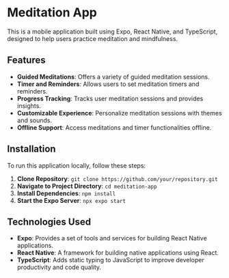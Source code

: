 # Meditation App

This is a mobile application built using Expo, React Native, and TypeScript, designed to help users practice meditation and mindfulness.

## Features

- **Guided Meditations**: Offers a variety of guided meditation sessions.
- **Timer and Reminders**: Allows users to set meditation timers and reminders.
- **Progress Tracking**: Tracks user meditation sessions and provides insights.
- **Customizable Experience**: Personalize meditation sessions with themes and sounds.
- **Offline Support**: Access meditations and timer functionalities offline.

## Installation

To run this application locally, follow these steps:

1. **Clone Repository**: `git clone https://github.com/your/repository.git`
2. **Navigate to Project Directory**: `cd meditation-app`
3. **Install Dependencies**: `npm install`
4. **Start the Expo Server**: `npx expo start`

## Technologies Used

- **Expo**: Provides a set of tools and services for building React Native applications.
- **React Native**: A framework for building native applications using React.
- **TypeScript**: Adds static typing to JavaScript to improve developer productivity and code quality.




